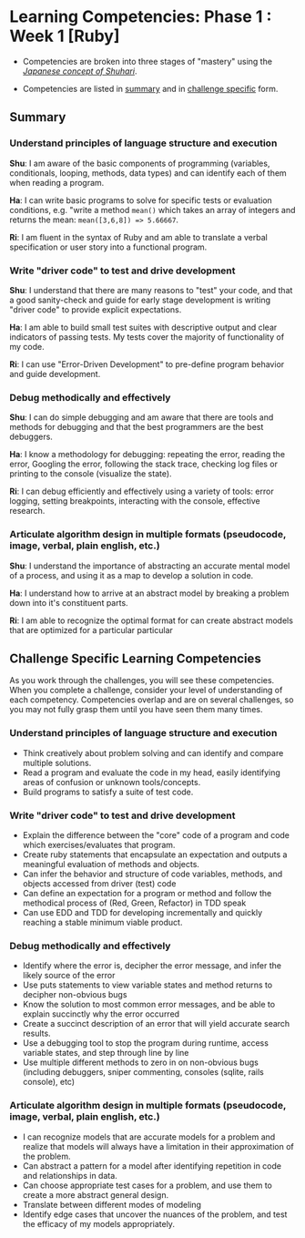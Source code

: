# Learning Competencies: Phase 1 : Week 1 [Ruby]

* Competencies are broken into three stages of "mastery" using the *[Japanese concept of Shuhari](http://en.wikipedia.org/wiki/Shuhari)*.  

* Competencies are listed in [summary](#summary) and in [challenge specific](#challenge-specific-learning-competencies) form.

## Summary

### Understand principles of language structure and execution

**Shu**: I am aware of the basic components of programming (variables, conditionals, looping, methods, data types) and can identify each of them when reading a program.

**Ha**: I can write basic programs to solve for specific tests or evaluation conditions, e.g. "write a method `mean()` which takes an array of integers and returns the mean: `mean([3,6,8]) => 5.66667`.

**Ri**: I am fluent in the syntax of Ruby and am able to translate a verbal specification or user story into a functional  program.

### Write "driver code" to test and drive development

**Shu**: I understand that there are many reasons to "test" your code, and that a good sanity-check and guide for early stage development is writing "driver code" to provide explicit expectations.

**Ha**: I am able to build small test suites with descriptive output and clear indicators of passing tests.  My tests cover the majority of functionality of my code.

**Ri**: I can use "Error-Driven Development" to pre-define program behavior and guide development. 

### Debug methodically and effectively

**Shu**: I can do simple debugging and am aware that there are tools and methods for debugging and that the best programmers are the best debuggers.

**Ha**: I know a methodology for debugging: repeating the error, reading the error, Googling the error, following the stack trace, checking log files or printing to the console (visualize the state).

**Ri**: I can debug efficiently and effectively using a variety of tools: error logging, setting breakpoints, interacting with the console, effective research.

### Articulate algorithm design in multiple formats (pseudocode, image, verbal, plain english, etc.)

**Shu**: I understand the importance of abstracting an accurate mental model of a process, and using it as a map to develop a solution in code.

**Ha**: I understand how to arrive at an abstract model by breaking a problem down into it's constituent parts.

**Ri**: I am able to recognize the optimal format for can create abstract models that are optimized for a particular particular

## Challenge Specific Learning Competencies

As you work through the challenges, you will see these competencies.  When you complete a challenge, consider your level of understanding of each competency.  Competencies overlap and are on several challenges, so you may not fully grasp them until you have seen them many times. 

### Understand principles of language structure and execution

- Think creatively about problem solving and can identify and compare multiple solutions.
- Read a program and evaluate the code in my head, easily identifying areas of confusion or unknown tools/concepts.
- Build programs to satisfy a suite of test code.

### Write "driver code" to test and drive development

- Explain the difference between the "core" code of a program and code which exercises/evaluates that program.
- Create ruby statements that encapsulate an expectation and outputs a meaningful evaluation of methods and objects.
- Can infer the behavior and structure of code variables, methods, and objects accessed from driver (test) code
- Can define an expectation for a program or method and follow the methodical process of (Red, Green, Refactor) in TDD speak
- Can use EDD and TDD for developing incrementally and quickly reaching a stable minimum viable product.

### Debug methodically and effectively

- Identify where the error is, decipher the error message, and infer the likely source of the error
- Use puts statements to view variable states and method returns to decipher non-obvious bugs
- Know the solution to most common error messages,  and be able to explain succinctly why the error occurred
- Create a succinct description of an error that will yield accurate search results.
- Use a debugging tool to stop the program during runtime, access variable states, and step through line by line
- Use multiple different methods to zero in on non-obvious bugs (including debuggers, sniper commenting, consoles (sqlite, rails console), etc)

### Articulate algorithm design in multiple formats (pseudocode, image, verbal, plain english, etc.)

- I can recognize models that are accurate models for a problem and realize that models will always have a limitation in their approximation of the problem.
- Can abstract a pattern for a model after identifying repetition in code and relationships in data.
- Can choose appropriate test cases for a problem, and use them to create a more abstract general design.
- Translate between different modes of modeling 
- Identify edge cases that uncover the nuances of the problem, and test the efficacy of my models appropriately.


